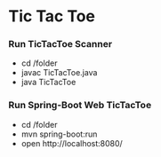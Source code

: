 # Tic Tac Toe

### Run TicTacToe Scanner

* cd /folder
* javac TicTacToe.java
* java TicTacToe


### Run Spring-Boot Web TicTacToe

* cd /folder
* mvn spring-boot:run
* open http://localhost:8080/

